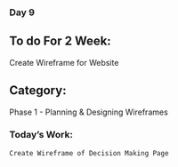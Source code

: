 ### Day 9

## To do For 2 Week:
Create Wireframe for Website

## Category: 
Phase 1 - Planning & Designing Wireframes

### Today’s Work:
 
 `Create Wireframe of Decision Making Page`